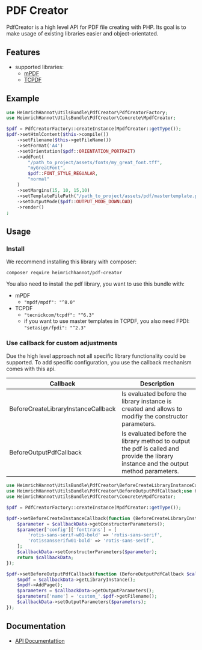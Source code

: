 # PDF Creator

PdfCreator is a high level API for PDF file creating with PHP. Its goal is to make usage of existing libraries easier and object-orientated.

## Features

- supported libraries:
  - [mPDF](https://github.com/mpdf/mpdf)
  - [TCPDF](https://github.com/tecnickcom/TCPDF)

## Example

```php
use HeimrichHannot\UtilsBundle\PdfCreator\PdfCreatorFactory;
use HeimrichHannot\UtilsBundle\PdfCreator\Concrete\MpdfCreator;

$pdf = PdfCreatorFactory::createInstance(MpdfCreator::getType());
$pdf->setHtmlContent($this->compile())
    ->setFilename($this->getFileName())
    ->setFormat('A4')
    ->setOrientation($pdf::ORIENTATION_PORTRAIT)
    ->addFont(
        "/path_to_project/assets/fonts/my_great_font.tff", 
        "myGreatFont", 
        $pdf::FONT_STYLE_REGUALAR,
        "normal"
    )
    ->setMargins(15, 10, 15,10)
    ->setTemplateFilePath("/path_to_project/assets/pdf/mastertemplate.pdf")
    ->setOutputMode($pdf::OUTPUT_MODE_DOWNLOAD)
    ->render()
;
```

## Usage

### Install

We recommend installing this library with composer:

    composer require heimrichhannot/pdf-creator

You also need to install the pdf library, you want to use this bundle with:
- mPDF
  - `"mpdf/mpdf": "^8.0"`
- TCPDF
  - `"tecnickcom/tcpdf": "^6.3"`
  - if you want to use master templates in TCPDF, you also need FPDI:    
    `"setasign/fpdi": "^2.3"`

### Use callback for custom adjustments

Due the high level approach not all specific library functionality could be supported. To add specific configuration, you use the callback mechanism comes with this api.

Callback | Description
-------- | -----------
BeforeCreateLibraryInstanceCallback | Is evaluated before the library instance is created and allows to modifiy the constructor parameters.
BeforeOutputPdfCallback | Is evaluated before the library method to output the pdf is called and provide the library instance and the output method parameters.

```php
use HeimrichHannot\UtilsBundle\PdfCreator\BeforeCreateLibraryInstanceCallback;
use HeimrichHannot\UtilsBundle\PdfCreator\BeforeOutputPdfCallback;use HeimrichHannot\UtilsBundle\PdfCreator\PdfCreatorFactory;
use HeimrichHannot\UtilsBundle\PdfCreator\Concrete\MpdfCreator;

$pdf = PdfCreatorFactory::createInstance(MpdfCreator::getType());

$pdf->setBeforeCreateInstanceCallback(function (BeforeCreateLibraryInstanceCallback $callbackData) {
    $parameter = $callbackData->getConstructorParameters();
    $parameter['config']['fonttrans'] = [
        'rotis-sans-serif-w01-bold' => 'rotis-sans-serif',
        'rotissansserifw01-bold' => 'rotis-sans-serif',
    ];
    $callbackData->setConstructorParameters($parameter);
    return $callbackData;
});

$pdf->setBeforeOutputPdfCallback(function (BeforeOutputPdfCallback $callbackData) use ($pdf) {
    $mpdf = $callbackData->getLibraryInstance();
    $mpdf->AddPage();
    $parameters = $callbackData->getOutputParameters();
    $parameters['name'] = 'custom_'.$pdf->getFilename();
    $callbackData->setOutputParameters($parameters);
});

```

## Documentation

- [API Documentattion](https://heimrichhannot.github.io/pdf-creator/)